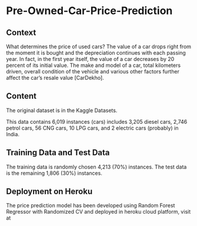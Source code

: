# Pre-Owned-Car-Price-Prediction

## Context
What determines the price of used cars? The value of a car drops right from the moment it is bought and the depreciation continues with each passing year. In fact, in the first year itself, the value of a car decreases by 20 percent of its initial value. The make and model of a car, total kilometers driven, overall condition of the vehicle and various other factors further affect the car’s resale value [CarDekho].

## Content
The original dataset is in the Kaggle Datasets.

This data contains 6,019 instances (cars) includes 3,205 diesel cars, 2,746 petrol cars, 56 CNG cars, 10 LPG cars, and 2 electric cars (probably) in India.

## Training Data and Test Data
The training data is randomly chosen 4,213 (70%) instances. The test data is the remaining 1,806 (30%) instances.


## Deployment on Heroku
The price prediction model has been developed using Random Forest Regressor with Randomized CV and deployed in heroku cloud platform, visit at 
